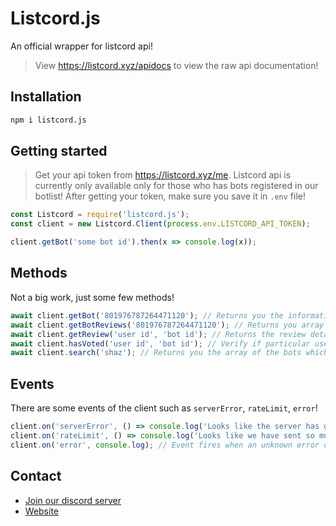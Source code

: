 # Listcord.js

An official wrapper for listcord api!

> View https://listcord.xyz/apidocs to view the raw api documentation!

## Installation

```sh
npm i listcord.js
```

## Getting started

> Get your api token from https://listcord.xyz/me. Listcord api is currently only available only for those who has bots registered in our botlist! After getting your token, make sure you save it in `.env` file!

```js
const Listcord = require('listcord.js');
const client = new Listcord.Client(process.env.LISTCORD_API_TOKEN);

client.getBot('some bot id').then(x => console.log(x));
```

## Methods

Not a big work, just some few methods!

```js
await client.getBot('801976787264471120'); // Returns you the information of the bot!
await client.getBotReviews('801976787264471120'); // Returns you array of reviews of the bot!
await client.getReview('user id', 'bot id'); // Returns the review details by the discord id of the reviewer and the bot which was reviewed!
await client.hasVoted('user id', 'bot id'); // Verify if particular user has voted a paticular bot by id!
await client.search('shaz'); // Returns you the array of the bots which matches your query!
```

## Events

There are some events of the client such as `serverError`, `rateLimit`, `error`!

```js
client.on('serverError', () => console.log('Looks like the server has got some error! 500!')); // Event fires when our server gets an error and we could not send you the response!
client.on('rateLimit', () => console.log('Looks like we have sent so much requests! So its 429!')); // Event fires when you have been rate limited by our api!
client.on('error', console.log); // Event fires when an unknown error occurs!
```

## Contact

- [Join our discord server](https://discord.gg/cMGAyhZXwW)
- [Website](https://listcord.xyz)